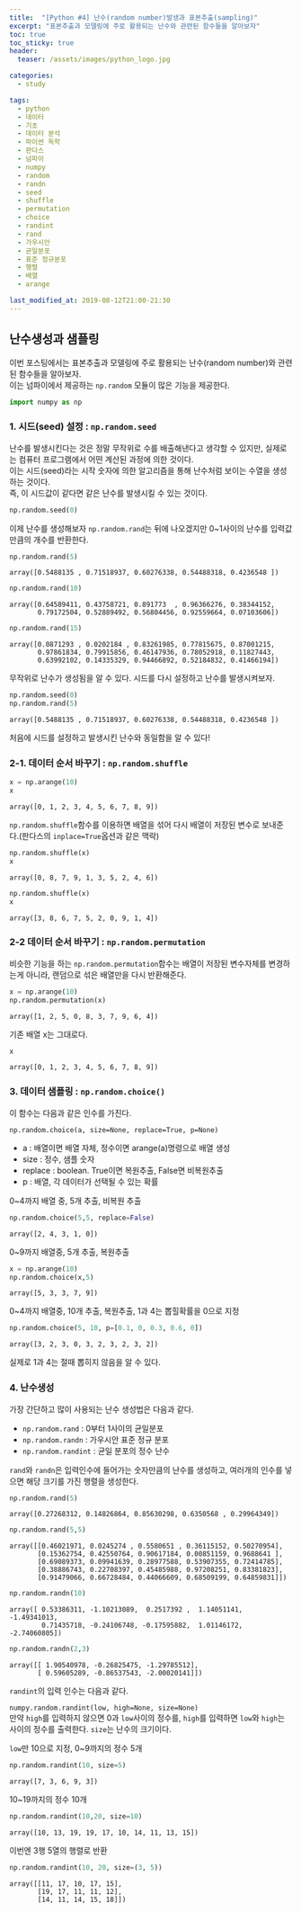```yaml
---
title:  "[Python #4] 난수(random number)발생과 표본추출(sampling)"
excerpt: "표본추출과 모델링에 주로 활용되는 난수와 관련된 함수들을 알아보자"
toc: true
toc_sticky: true
header:
  teaser: /assets/images/python_logo.jpg

categories:
  - study

tags:
  - python
  - 데이터
  - 기초
  - 데이터 분석
  - 파이썬 독학
  - 판다스
  - 넘파이
  - numpy
  - random
  - randn
  - seed
  - shuffle
  - permutation
  - choice
  - randint
  - rand
  - 가우시안
  - 균일분포
  - 표준 정규분포
  - 행렬
  - 배열
  - arange

last_modified_at: 2019-08-12T21:00-21:30
---
```


## 난수생성과 샘플링  

이번 포스팅에서는 표본추출과 모델링에 주로 활용되는 난수(random number)와 관련된 함수들을 알아보자.  
이는 넘파이에서 제공하는 `np.random` 모듈이 많은 기능을 제공한다.  


```python
import numpy as np
```

### 1. 시드(seed) 설정 : `np.random.seed`

난수를 발생시킨다는 것은 정말 무작위로 수를 배출해낸다고 생각할 수 있지만, 실제로는 컴퓨터 프로그램에서 어떤 계산된 과정에 의한 것이다.  
이는 시드(seed)라는 시작 숫자에 의한 알고리즘을 통해 난수처럼 보이는 수열을 생성하는 것이다.  
즉, 이 시드값이 같다면 같은 난수를 발생시킬 수 있는 것이다.  


```python
np.random.seed(0)
```

이제 난수를 생성해보자 `np.random.rand`는 뒤에 나오겠지만 0~1사이의 난수를 입력값 만큼의 개수를 반환한다.  


```python
np.random.rand(5)
```




    array([0.5488135 , 0.71518937, 0.60276338, 0.54488318, 0.4236548 ])




```python
np.random.rand(10)
```




    array([0.64589411, 0.43758721, 0.891773  , 0.96366276, 0.38344152,
           0.79172504, 0.52889492, 0.56804456, 0.92559664, 0.07103606])




```python
np.random.rand(15)
```




    array([0.0871293 , 0.0202184 , 0.83261985, 0.77815675, 0.87001215,
           0.97861834, 0.79915856, 0.46147936, 0.78052918, 0.11827443,
           0.63992102, 0.14335329, 0.94466892, 0.52184832, 0.41466194])



무작위로 난수가 생성됨을 알 수 있다. 시드를 다시 설정하고 난수를 발생시켜보자.  


```python
np.random.seed(0)
np.random.rand(5)
```




    array([0.5488135 , 0.71518937, 0.60276338, 0.54488318, 0.4236548 ])



처음에 시드를 설정하고 발생시킨 난수와 동일함을 알 수 있다!  

### 2-1. 데이터 순서 바꾸기 : `np.random.shuffle`


```python
x = np.arange(10)
x
```




    array([0, 1, 2, 3, 4, 5, 6, 7, 8, 9])



`np.random.shuffle`함수를 이용하면 배열을 섞어 다시 배열이 저장된 변수로 보내준다.(판다스의 `inplace=True`옵션과 같은 맥락)  


```python
np.random.shuffle(x)
x
```




    array([0, 8, 7, 9, 1, 3, 5, 2, 4, 6])




```python
np.random.shuffle(x)
x
```




    array([3, 8, 6, 7, 5, 2, 0, 9, 1, 4])



### 2-2 데이터 순서 바꾸기 : `np.random.permutation`

비슷한 기능을 하는 `np.random.permutation`함수는 배열이 저장된 변수자체를 변경하는게 아니라, 랜덤으로 섞은 배열만을 다시 반환해준다.


```python
x = np.arange(10)
np.random.permutation(x)
```




    array([1, 2, 5, 0, 8, 3, 7, 9, 6, 4])



기존 배열 x는 그대로다.  


```python
x
```




    array([0, 1, 2, 3, 4, 5, 6, 7, 8, 9])



### 3. 데이터 샘플링 : `np.random.choice()`  

이 함수는 다음과 같은 인수를 가진다.  


`np.random.choice(a, size=None, replace=True, p=None)`  
- a : 배열이면 배열 자체, 정수이면 arange(a)명령으로 배열 생성  
- size : 정수, 샘플 숫자  
- replace : boolean. True이면 복원추출, False면 비복원추출  
- p : 배열, 각 데이터가 선택될 수 있는 확률  

0~4까지 배열 중, 5개 추출, 비복원 추출


```python
np.random.choice(5,5, replace=False)
```




    array([2, 4, 3, 1, 0])



0~9까지 배열중, 5개 추출, 복원추출


```python
x = np.arange(10)
np.random.choice(x,5)
```




    array([5, 3, 3, 7, 9])



0~4까지 배열중, 10개 추출, 복원추출, 1과 4는 뽑힐확률을 0으로 지정  


```python
np.random.choice(5, 10, p=[0.1, 0, 0.3, 0.6, 0])
```




    array([3, 2, 3, 0, 3, 2, 3, 2, 3, 2])



실제로 1과 4는 절때 뽑히지 않음을 알 수 있다.  

### 4. 난수생성  

가장 간단하고 많이 사용되는 난수 생성법은 다음과 같다.  

- `np.random.rand` : 0부터 1사이의 균일분포  
- `np.random.randn` : 가우시안 표준 정규 분포  
- `np.random.randint` : 균일 분포의 정수 난수  

`rand`와 `randn`은 입력인수에 들어가는 숫자만큼의 난수를 생성하고, 여러개의 인수를 넣으면 해당 크기를 가진 행렬을 생성한다.  


```python
np.random.rand(5)
```




    array([0.27268312, 0.14826864, 0.85630298, 0.6350568 , 0.29964349])




```python
np.random.rand(5,5)
```




    array([[0.46021971, 0.0245274 , 0.5580651 , 0.36115152, 0.50270954],
           [0.15362754, 0.42550764, 0.90617184, 0.00851159, 0.9688641 ],
           [0.69089373, 0.09941639, 0.28977588, 0.53907355, 0.72414785],
           [0.38886743, 0.22708397, 0.45485988, 0.97208251, 0.83381823],
           [0.91479066, 0.66728484, 0.44066609, 0.68509199, 0.64859831]])




```python
np.random.randn(10)
```




    array([ 0.53386311, -1.10213089,  0.2517392 ,  1.14051141, -1.49341013,
            0.71435718, -0.24106748, -0.17595882,  1.01146172, -2.74060805])




```python
np.random.randn(2,3)
```




    array([[ 1.90540978, -0.26825475, -1.29785512],
           [ 0.59605289, -0.86537543, -2.00020141]])



`randint`의 입력 인수는 다음과 같다.  


`numpy.random.randint(low, high=None, size=None)`  
만약 `high`를 입력하지 않으면 0과 `low`사이의 정수를, `high`를 입력하면 `low`와 `high`는 사이의 정수를 출력한다. `size`는 난수의 크기이다.  

`low`만 10으로 지정, 0~9까지의 정수 5개


```python
np.random.randint(10, size=5)
```




    array([7, 3, 6, 9, 3])



10~19까지의 정수 10개


```python
np.random.randint(10,20, size=10)
```




    array([10, 13, 19, 19, 17, 10, 14, 11, 13, 15])



이번엔 3행 5열의 행렬로 반환  


```python
np.random.randint(10, 20, size=(3, 5))
```




    array([[11, 17, 10, 17, 15],
           [19, 17, 11, 11, 12],
           [14, 11, 14, 15, 18]])




